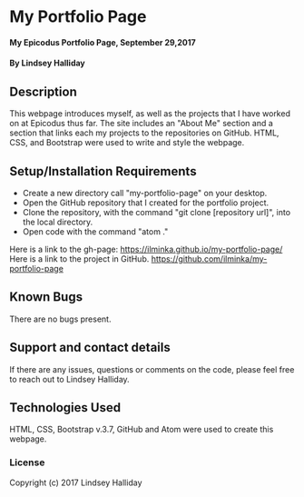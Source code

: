 # My Portfolio Page

#### My Epicodus Portfolio Page, September 29,2017

#### By **Lindsey Halliday**

## Description

This webpage introduces myself, as well as the projects that I have worked on at Epicodus thus far. The site includes an "About Me" section and a section that links each my projects to the repositories on GitHub. HTML, CSS, and Bootstrap were used to write and style the webpage.

## Setup/Installation Requirements

* Create a new directory call "my-portfolio-page" on your desktop.
* Open the GitHub repository that I created for the portfolio project.
* Clone the repository, with the command "git clone [repository url]", into the local directory.
* Open code with the command "atom ."

Here is a link to the gh-page: https://ilminka.github.io/my-portfolio-page/
Here is a link to the project in GitHub. https://github.com/ilminka/my-portfolio-page

## Known Bugs

There are no bugs present.

## Support and contact details

If there are any issues, questions or comments on the code, please feel free to reach out to Lindsey Halliday.

## Technologies Used

HTML, CSS, Bootstrap v.3.7, GitHub and Atom were used to create this webpage.

### License

Copyright (c) 2017 Lindsey Halliday
